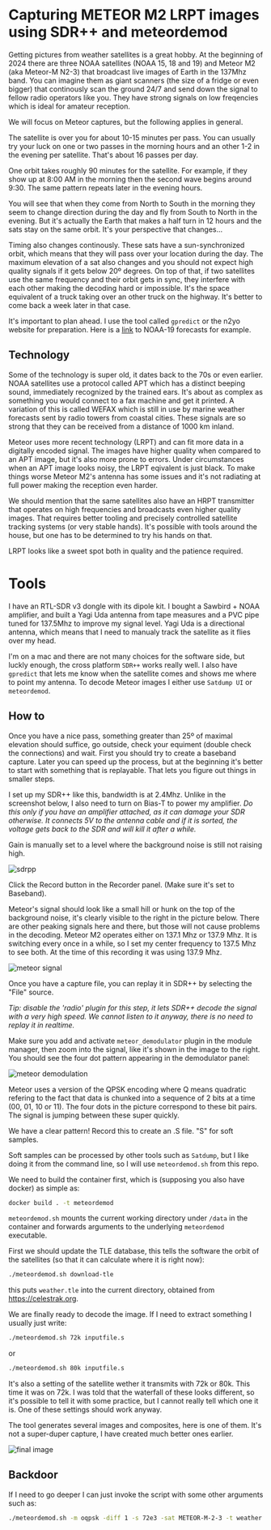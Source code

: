 # Capturing METEOR M2 LRPT images using SDR++ and meteordemod

Getting pictures from weather satellites is a great hobby. At the beginning of 2024 there are three NOAA satellites (NOAA 15, 18 and 19) and Meteor M2 (aka Meteor-M N2-3) that broadcast live images of Earth in the 137Mhz band. You can imagine them as giant scanners (the size of a fridge or even bigger) that continously scan the ground 24/7 and send down the signal to fellow radio operators like you. They have strong signals on low freqencies which is ideal for amateur reception.

We will focus on Meteor captures, but the following applies in general.

The satellite is over you for about 10-15 minutes per pass. You can usually try your luck on one or two passes in the morning hours and an other 1-2 in the evening per satellite. That's about 16 passes per day.

One orbit takes roughly 90 minutes for the satellite. For example, if they show up at 8:00 AM in the morning then the second wave begins around 9:30. The same pattern repeats later in the evening hours.

You will see that when they come from North to South in the morning they seem to change direction during the day and fly from South to North in the evening. But it's actually the Earth that makes a half turn in 12 hours and the sats stay on the same orbit. It's your perspective that changes...

Timing also changes continously. These sats have a sun-synchronized orbit, which means that they will pass over your location during the day. The maximum elevation of a sat also changes and you should not expect high quality signals if it gets below 20º degrees. On top of that, if two satellites use the same frequency and their orbit gets in sync, they interfere with each other making the decoding hard or impossible. It's the space equivalent of a truck taking over an other truck on the highway. It's better to come back a week later in that case.

It's important to plan ahead. I use the tool called `gpredict` or the n2yo website for preparation. Here is a [link](https://www.n2yo.com/passes/?s=33591&a=1) to NOAA-19 forecasts for example. 

## Technology

Some of the technology is super old, it dates back to the 70s or even earlier. NOAA satellites use a protocol called APT which has a distinct beeping sound, immediately recognized by the trained ears. It's about as complex as something you would connect to a fax machine and get it printed. A variation of this is called WEFAX which is still in use by marine weather forecasts sent by radio towers from coastal cities. These signals are so strong that they can be received from a distance of 1000 km inland.

Meteor uses more recent technology (LRPT) and can fit more data in a digitally encoded signal. The images have higher quality when compared to an APT image, but it's also more prone to errors. Under circumstances when an APT image looks noisy, the LRPT eqivalent is just black. To make things worse Meteor M2's antenna has some issues and it's not radiating at full power making the reception even harder.

We should mention that the same satellites also have an HRPT transmitter that operates on high frequencies and broadcasts even higher quality images. That requires better tooling and precisely controlled satellite tracking systems (or very stable hands). It's possible with tools around the house, but one has to be determined to try his hands on that.

LRPT looks like a sweet spot both in quality and the patience required.

# Tools
I have an RTL-SDR v3 dongle with its dipole kit. I bought a Sawbird + NOAA amplifier, and built a Yagi Uda antenna from tape measures and a PVC pipe tuned for 137.5Mhz to improve my signal level. Yagi Uda is a directional antenna, which means that I need to manualy track the satellite as it flies over my head.

I'm on a mac and there are not many choices for the software side, but luckly enough, the cross platform `SDR++` works really well. I also have `gpredict` that lets me know when the satellite comes and shows me where to point my antenna. To decode Meteor images I either use `Satdump UI` or `meteordemod`.

## How to

Once you have a nice pass, something greater than 25º of maximal elevation should suffice, go outside, check your equiment (double check the connections) and wait. First you should try to create a baseband capture. Later you can speed up the process, but at the beginning it's better to start with something that is replayable. That lets you figure out things in smaller steps.

I set up my SDR++ like this, bandwidth is at 2.4Mhz. Unlike in the screenshot below, I also need to turn on Bias-T to power my amplifier. *Do this only if you have an amplifier attached, as it can damage your SDR otherwise. It connects 5V to the antenna cable and if it is sorted, the voltage gets back to the SDR and will kill it after a while.*

Gain is manually set to a level where the background noise is still not raising high. 

![sdrpp](pics/sdrpp_settings.png)

Click the Record button in the Recorder panel. (Make sure it's set to Baseband).

Meteor's signal should look like a small hill or hunk on the top of the background noise, it's clearly visible to the right in the picture below. There are other peaking signals here and there, but those will not cause problems in the decoding. Meteor M2 operates either on 137.1 Mhz or 137.9 Mhz. It is switching every once in a while, so I set my center frequency to 137.5 Mhz to see both. At the time of this recording it was using 137.9 Mhz.

![meteor signal](pics/meteor_signal.png)

Once you have a capture file, you can replay it in SDR++ by selecting the "File" source. 

*Tip: disable the 'radio' plugin for this step, it lets SDR++ decode the signal with a very high speed. We cannot listen to it anyway, there is no need to replay it in realtime.*

Make sure you add and activate `meteor_demodulator` plugin in the module manager, then zoom into the signal, like it's shown in the image to the right. You should see the four dot pattern appearing in the demodulator panel:

![meteor demodulation](pics/demodulating.png)

Meteor uses a version of the QPSK encoding where Q means quadratic refering to the fact that data is chunked into a sequence of 2 bits at a time (00, 01, 10 or 11). The four dots in the picture correspond to these bit pairs. The signal is jumping between these super quickly.

We have a clear pattern! Record this to create an .S file. "S" for soft samples. 

Soft samples can be processed by other tools such as `Satdump`, but I like doing it from the command line, so I will use `meteordemod.sh` from this repo. 

We need to build the container first, which is (supposing you also have docker) as simple as:

```bash
docker build . -t meteordemod
```

`meteordemod.sh` mounts the current working directory under `/data` in the container and forwards arguments to the underlying `meteordemod` executable.

First we should update the TLE database, this tells the software the orbit of the satellites (so that it can calculate where it is right now):

```bash
./meteordemod.sh download-tle
```

this puts `weather.tle` into the current directory, obtained from https://celestrak.org.

We are finally ready to decode the image. If I need to extract something I usually just write:

```bash
./meteordemod.sh 72k inputfile.s 
```
or

```bash
./meteordemod.sh 80k inputfile.s
```

It's also a setting of the satellite wether it transmits with 72k or 80k. This time it was on 72k. I was told that the waterfall of these looks different, so it's possible to tell it with some practice, but I cannot really tell which one it is. One of these settings should work anyway.

The tool generates several images and composites, here is one of them. It's not a super-duper capture, I have created much better ones earlier.

![final image](pics/image.png)


## Backdoor 

If I need to go deeper I can just invoke the script with some other arguments such as:

```bash
./meteordemod.sh -m oqpsk -diff 1 -s 72e3 -sat METEOR-M-2-3 -t weather.tle -f png -i ...
```

